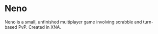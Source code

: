 # Neno
Neno is a small, unfinished multiplayer game involving scrabble and turn-based PvP. Created in XNA.
